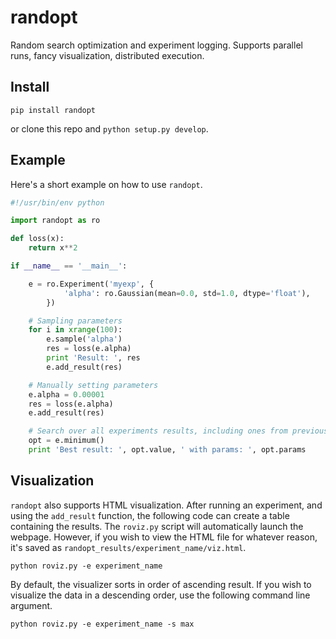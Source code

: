 # randopt
Random search optimization and experiment logging. Supports parallel runs, fancy visualization, distributed execution.

## Install

```shell
pip install randopt
```
or clone this repo and `python setup.py develop`.

## Example
Here's a short example on how to use `randopt`.

```python
#!/usr/bin/env python

import randopt as ro

def loss(x):
    return x**2

if __name__ == '__main__':

    e = ro.Experiment('myexp', {
            'alpha': ro.Gaussian(mean=0.0, std=1.0, dtype='float'),
        })

    # Sampling parameters
    for i in xrange(100):
        e.sample('alpha')
        res = loss(e.alpha)
        print 'Result: ', res
        e.add_result(res)

    # Manually setting parameters
    e.alpha = 0.00001
    res = loss(e.alpha)
    e.add_result(res)

    # Search over all experiments results, including ones from previous runs
    opt = e.minimum()
    print 'Best result: ', opt.value, ' with params: ', opt.params
```

## Visualization
`randopt` also supports HTML visualization. After running an experiment, and using the `add_result` function, the following code can create a table containing the results. The `roviz.py` script will automatically launch the webpage. However, if you wish to view the HTML file for whatever reason, it's saved as `randopt_results/experiment_name/viz.html`.

`python roviz.py -e experiment_name`

By default, the visualizer sorts in order of ascending result. If you wish to visualize the data in a descending order, use the following command line argument.

`python roviz.py -e experiment_name -s max`

